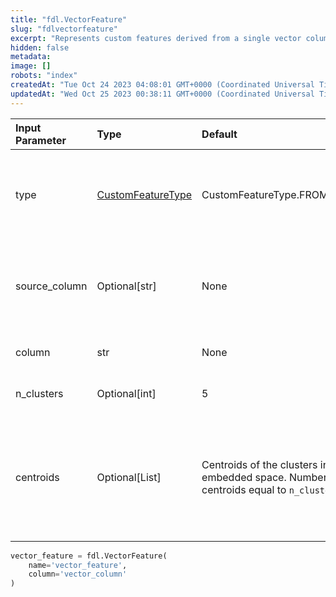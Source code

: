 ```yaml
---
title: "fdl.VectorFeature"
slug: "fdlvectorfeature"
excerpt: "Represents custom features derived from a single vector column."
hidden: false
metadata: 
image: []
robots: "index"
createdAt: "Tue Oct 24 2023 04:08:01 GMT+0000 (Coordinated Universal Time)"
updatedAt: "Wed Oct 25 2023 00:38:11 GMT+0000 (Coordinated Universal Time)"
---
```

| Input Parameter | Type                                      | Default                                                                                    | Description                                                                                |
| :-------------- | :---------------------------------------- | :----------------------------------------------------------------------------------------- | :----------------------------------------------------------------------------------------- |
| type            | [CustomFeatureType](fdlcustomfeaturetype) | CustomFeatureType.FROM_VECTOR                                                              | Indicates this feature is derived from a single vector column.                             |
| source_column   | Optional[str]                             | None                                                                                       | Specifies the original column if this feature is derived from an embedding.                |
| column          | str                                       | None                                                                                       | The vector column name.                                                                    |
| n_clusters      | Optional[int]                             | 5                                                                                          | The number of clusters.                                                                    |
| centroids       | Optional[List]                            | Centroids of the clusters in the embedded space. Number of centroids equal to `n_clusters` | Centroids of the clusters in the embedded space. Number of centroids equal to `n_clusters` |

```python Usage
vector_feature = fdl.VectorFeature(
    name='vector_feature',
    column='vector_column'
)
```